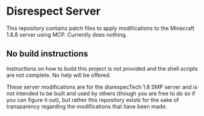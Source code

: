 # Disrespect Server

This repository contains patch files to apply modifications to the Minecraft 1.8.8 server using MCP.
Currently does nothing. 

## No build instructions

Instructions on how to build this project is not provided and the shell scripts are not complete. No help will be offered.

These server modifications are for the disrespecTech 1.8 SMP server and is not intended to be built and used by others (though you are free to do so if you can figure it out), but rather this repository exists for the sake of transparency regarding the modifications that have been made.



